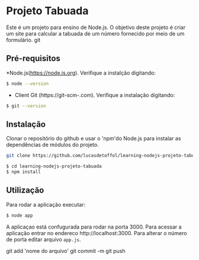 # Projeto Tabuada


Este é um projeto para ensino de Node.js. O objetivo deste projeto é criar um site para calcular a tabuada de um número fornecido por meio de um formulário.
git
## Pré-requisitos

*Node.js(https://node.js.org). Verifique a instalção digitando:
```bash
$ node --version
```

* Client Git (https://git-scm-.com). Verifique a instalação digitando:
```bash
$ git --version
```

## Instalação 
Clonar o repositório do github e usar o 'npm'do Node.js para instalar as dependências de módulos do projeto.
```bash
git clone https://github.com/lucasdetoffol/learning-nodejs-projeto-tabuada.git 

$ cd learning-nodejs-projeto-tabuada
$ npm install
```

## Utilização 

Para rodar a aplicação executar:
```bash
$ node app
```
A aplicaçao está confugurada para rodar na porta 3000.
Para acessar a aplicação entrar no endereco
http://localhost:3000. Para alterar o número de porta editar arquivo `app.js`.

git add 'nome do arquivo'
git commit -m
git push 
